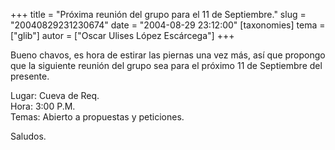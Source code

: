 +++
title = "Próxima reunión del grupo para el 11 de Septiembre."
slug = "20040829231230674"
date = "2004-08-29 23:12:00"
[taxonomies]
tema = ["glib"]
autor = ["Oscar Ulises López Escárcega"]
+++

Bueno chavos, es hora de estirar las piernas una vez más, así que
propongo que la siguiente reunión del grupo sea para el próximo 11 de
Septiembre del presente.

Lugar: Cueva de Req.  
Hora: 3:00 P.M.  
Temas: Abierto a propuestas y peticiones.  

Saludos.

